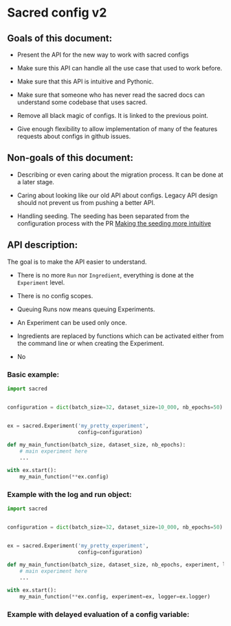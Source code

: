 # Sacred config v2

## Goals of this document:

* Present the API for the new way to work with sacred configs

* Make sure this API can handle all the use case that used to work before.

* Make sure that this API is intuitive and Pythonic.

* Make sure that someone who has never read the sacred docs can understand some codebase that uses sacred.

* Remove all black magic of configs. It is linked to the previous point.

* Give enough flexibility to allow implementation of many of the features requests about configs in github issues.

## Non-goals of this document:

* Describing or even caring about the migration process. It can be done at a later stage.

* Caring about looking like our old API about configs. Legacy API design should not prevent us from pushing a better API.

* Handling seeding. The seeding has been separated from the configuration process with the PR [Making the seeding more intuitive](https://github.com/IDSIA/sacred/pull/615)


## API description:

The goal is to make the API easier to understand.

* There is no more `Run` nor `Ingredient`, everything is done at the `Experiment` level. 

* There is no config scopes.

* Queuing Runs now means queuing Experiments. 

* An Experiment can be used only once. 

* Ingredients are replaced by functions which can be activated either from the command line or when creating the Experiment.

* No 


### Basic example:


```python
import sacred


configuration = dict(batch_size=32, dataset_size=10_000, nb_epochs=50)


ex = sacred.Experiment('my_pretty_experiment',
                       config=configuration)
                       
def my_main_function(batch_size, dataset_size, nb_epochs):
    # main experiment here
    ...

with ex.start():
    my_main_function(**ex.config)
```


### Example with the log and run object:

```python
import sacred


configuration = dict(batch_size=32, dataset_size=10_000, nb_epochs=50)


ex = sacred.Experiment('my_pretty_experiment',
                       config=configuration)
                       
def my_main_function(batch_size, dataset_size, nb_epochs, experiment, logger):
    # main experiment here
    ...

with ex.start():
    my_main_function(**ex.config, experiment=ex, logger=ex.logger)
```


### Example with delayed evaluation of a config variable:


```python



```



